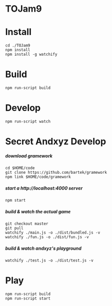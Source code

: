 TOJam9
======

Install
====

    cd ./TOJam9
    npm install
    npm install -g watchify

Build
====
    
    npm run-script build

Develop
====

    npm run-script watch


Secret Andxyz Develop
====

##### download gramework

    cd $HOME/code
    git clone https://github.com/bartek/gramework
    npm link $HOME/code/gramework
    
##### start a http://localhost:4000 server 

    npm start

##### build & watch the actual game

    git checkout master
    git pull
    watchify ./main.js -o ./dist/bundled.js -v
    watchify ./fun.js -o ./dist/fun.js -v

##### build & watch andxyz's playground

    watchify ./test.js -o ./dist/test.js -v

Play
====

    npm run-script build
    npm run-script start
